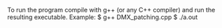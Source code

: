 To run the program compile with g++ (or any C++ compiler) and run the resulting executable.
Example:
$ g++ DMX_patching.cpp
$ ./a.out

